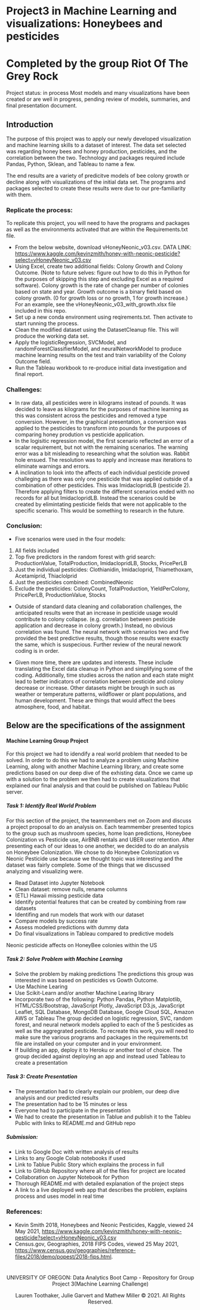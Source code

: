 # Project3 in Machine Learning and visualizations: Honeybees and pesticides
# Completed by the group Riot Of The Grey Rock

Project status: in process
Most models and many visualizations have been created or are well in progress, pending review of models, summaries, and final presentation document.

## Introduction

The purpose of this project was to apply our newly developed visualization and machine learning skills to a dataset of interest.  The data set selected was regarding honey bees and honey production, pesticides, and the correlation between the two. Technology and packages required include Pandas, Python, Sklean, and Tableau to name a few. 

The end results are a variety of predicitve models of bee colony growth or decline along with visualizations of the initial data set.  The programs and packages selected to create these results were due to our pre-familiarity with them.

### Replicate the process:
To replicate this project, you will need to have the programs and packages as well as the environments activated that are within the Requirements.txt file.
* From the below website, download vHoneyNeonic_v03.csv.
DATA LINK: https://www.kaggle.com/kevinzmith/honey-with-neonic-pesticide?select=vHoneyNeonic_v03.csv
* Using Excel, create two additional fields: Colony Growth and Colony Outcome. (Note to future selves: figure out how to do this in Python for the purposes of skipping this step and excluding Excel as a required software). Colony growth is the rate of change per number of colonies based on state and year.  Growth outcome is a binary field based on colony growth.  (0 for growth loss or no growth, 1 for growth increase.) For an example, see the vHoneyNeonic_v03_with_growth.xlsx file included in this repo.
* Set up a new conda environment using reqirements.txt.  Then activate to start running the process.
* Clean the modified dataset using the DatasetCleanup file.  This will produce the working data set.
* Apply the logisticRegression, SVCModel, and randomForestClassifierModel, and neuralNetworkModel to produce machine learning results on the test and train variability of the Colony Outcome field.
* Run the Tableau workbook to re-produce initial data investigation and final report.

### Challenges:
* In raw data, all pesticides were in kilograms instead of pounds.  It was decided to leave as kilograms for the purposes of machine learning as this was consistent across the pesticides and removed a type conversion. However, in the graphical presentation, a conversion was applied to the pesticides to transform into pounds for the purposes of comparing honey prodution vs pesticide application.
* In the logisitic regression model, the first scenario reflected an error of a scalar requirement, but not with the remaining scenarios. The warning error was a bit misleading to researching what the solution was. Rabbit hole ensued. The resolution was to apply and increase max iterations to eliminate warnings and errors.
* A inclination to look into the affects of each individual pesticide proved challeging as there was only one pesticide that was applied outside of a combination of other pesticides. This was ImidaclopridLB (pesticide 2).  Therefore applying filters to create the different scenarios ended with no records for all but ImidaclopridLB.  Instead the scenarios could be created by elimintating pesticide fields that were not applicable to the specific scenario. This would be something to research in the future.

### Conclusion:
* Five scenarios were used in the four models: 
1. All fields included
2. Top five predictors in the random forest with grid search: ProductionValue, TotalProduction, ImidaclopridLB, Stocks, PricePerLB 
3. Just the individual pesticides: Clothianidin, Imidacloprid, Thiamethoxam, Acetamiprid, Thiaclolprid
4. Just the pesticides combined: CombinedNeonic
5. Exclude the pesticides: ColonyCount, TotalProduction, YieldPerColony, PricePerLB, ProductionValue, Stocks

* Outside of standard data cleaning and collaboration challenges, the anticipated results were that an increase in pesticide usage would contribute to colony collapse.  (e.g. correlation between pesticide application and decrease in colony growth.) Instead, no obvious correlation was found.  The neural network with scenarios two and five provided the best predictive results, though those results were exactly the same, which is suspecious.  Further review of the neural nework coding is in order.

* Given more time, there are updates and interests.  These include translating the Excel data cleanup in Python and simplifying some of the coding.  Additionally, time studies across the nation and each state might lead to better indicators of correlation between pesticide and colony decrease or increase.  Other datasets might be brough in such as weather or temperature patterns, wildflower or plant populations, and human development. These are things that would affect the bees atmosphere, food, and habitat.




## Below are the specifications of the assignment

#### Machine Learning Group Project

For this project we had to idendify a real world problem that needed to be solved. In order to do this we had to analyze a problem using Machine Learning, along with another Machine Learning library, and create some predictions based on our deep dive of the exhisting data. Once we came up with a solution to the problem we then had to create visualizations that explained our final analysis and that could be published on Tableau Public server. 

##### Task 1: Identify Real World Problem
For this section of the project, the teammembers met on Zoom and discuss a project proposal to do an analysis on. Each teammember presented topics to the group such as mushroom species, home loan predictions, Honeybee Colonization vs Pesticide use, AirBNB rentals and UBER user retention. After presenting each of our ideas to one another, we decided to do an analysis on Honeybee Colonization. We chose to do Honeybee Colonization vs Neonic Pesticide use because we thought topic was interesting and the dataset was fairly complete. Some of the things that we discussed analyzing and visualizing were. 
* Read Dataset into Jupyter Notebook
* Clean dataset: remove nulls, rename columns
* (ETL) Hawaii missing pesticide data
* Identify potential features that can be created by combining from raw datasets
* Identifing and run models that work with our dataset
* Compare models by success rate
* Assess modeled predictions with dummy data
* Do final visualizations in Tableau compared to predictive models

Neonic pesticide affects on HoneyBee colonies within the US



##### Task 2: Solve Problem with Machine Learning
* Solve the problem by making predictions
The predictions this group was interested in was based on pesticides vs Gowth Outcome. 
* Use Machine Learing
* Use Scikit-Learn and/or another Machine Learing library
* Incorporate two of the following: Python Pandas, Python Matplotlib, HTML/CSS/Bootstrap, JavaScript Plotly, JavaScript D3.js, JavaScript Leaflet, SQL Database, MongoDB Database, Google Cloud SQL, Amazon AWS or Tableau
The group decided on logistic regression, SVC, random forest, and neural network models applied to each of the 5 pesticides as well as the aggregrated pesticide.  To recreate this work, you will need to make sure the various programs and packages in the requirements.txt file are installed on your computer and in your environment.
* If building an app, deploy it to Heroku or another tool of choice.
The group decided against deploying an app and instead used Tableau to create a presentation

##### Task 3: Create Presentation
* The presentation had to clearly explain our problem, our deep dive analysis and our predicted results
* The presentation had to be 15 minutes or less
* Everyone had to participate in the presentation
* We had to create the presentation in Tablue and publish it to the Tableu Public with links to README.md and GitHub repo

##### Submission:
* Link to Google Doc with written analysis of results
* Links to any Google Colab notebooks if used
* Link to Tablue Public Story which explains the process in full
* Link to GitHub Repository where all of the files for project are located
* Collaboration on Jupyter Notebook for Python
* Thorough README.md with detailed explanation of the project steps 
* A link to a live deployed web app that describes the problem, explains process and uses model in real time



### References:
* Kevin Smith 2018, Honeybees and Neonic Pesticides, Kaggle, viewed 24 May 2021, <https://www.kaggle.com/kevinzmith/honey-with-neonic-pesticide?select=vHoneyNeonic_v03.csv>
* Census.gov, Geographies, 2018 FIPS Codes, viewed 25 May 2021, <https://www.census.gov/geographies/reference-files/2018/demo/popest/2018-fips.html>. 

#
#
<p align="center">
UNIVERSITY OF OREGON: Data Analytics Boot Camp - Repository for Group Project 3(Machine Learning Challenge)
</p>
<p align="center">
Lauren Toothaker, Julie Garvert and Mathew Miller © 2021. All Rights Reserved.
</p>
